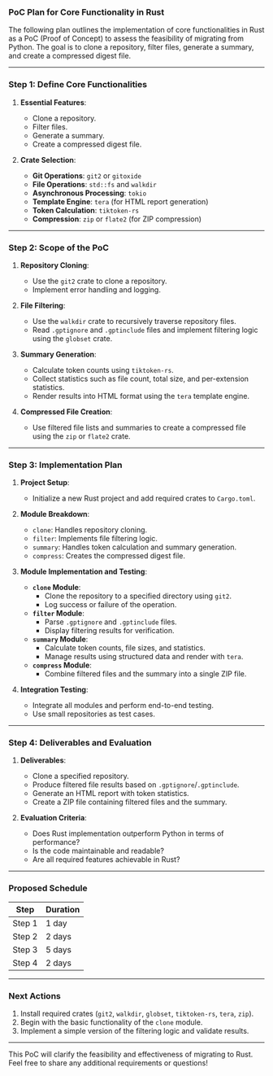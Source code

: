 ### PoC Plan for Core Functionality in Rust

The following plan outlines the implementation of core functionalities in Rust as a PoC (Proof of Concept) to assess the feasibility of migrating from Python. The goal is to clone a repository, filter files, generate a summary, and create a compressed digest file.

---

### **Step 1: Define Core Functionalities**

1. **Essential Features**:

   - Clone a repository.
   - Filter files.
   - Generate a summary.
   - Create a compressed digest file.

2. **Crate Selection**:
   - **Git Operations**: `git2` or `gitoxide`
   - **File Operations**: `std::fs` and `walkdir`
   - **Asynchronous Processing**: `tokio`
   - **Template Engine**: `tera` (for HTML report generation)
   - **Token Calculation**: `tiktoken-rs`
   - **Compression**: `zip` or `flate2` (for ZIP compression)

---

### **Step 2: Scope of the PoC**

1. **Repository Cloning**:

   - Use the `git2` crate to clone a repository.
   - Implement error handling and logging.

2. **File Filtering**:

   - Use the `walkdir` crate to recursively traverse repository files.
   - Read `.gptignore` and `.gptinclude` files and implement filtering logic using the `globset` crate.

3. **Summary Generation**:

   - Calculate token counts using `tiktoken-rs`.
   - Collect statistics such as file count, total size, and per-extension statistics.
   - Render results into HTML format using the `tera` template engine.

4. **Compressed File Creation**:
   - Use filtered file lists and summaries to create a compressed file using the `zip` or `flate2` crate.

---

### **Step 3: Implementation Plan**

1. **Project Setup**:

   - Initialize a new Rust project and add required crates to `Cargo.toml`.

2. **Module Breakdown**:

   - `clone`: Handles repository cloning.
   - `filter`: Implements file filtering logic.
   - `summary`: Handles token calculation and summary generation.
   - `compress`: Creates the compressed digest file.

3. **Module Implementation and Testing**:

   - **`clone` Module**:
     - Clone the repository to a specified directory using `git2`.
     - Log success or failure of the operation.
   - **`filter` Module**:
     - Parse `.gptignore` and `.gptinclude` files.
     - Display filtering results for verification.
   - **`summary` Module**:
     - Calculate token counts, file sizes, and statistics.
     - Manage results using structured data and render with `tera`.
   - **`compress` Module**:
     - Combine filtered files and the summary into a single ZIP file.

4. **Integration Testing**:
   - Integrate all modules and perform end-to-end testing.
   - Use small repositories as test cases.

---

### **Step 4: Deliverables and Evaluation**

1. **Deliverables**:

   - Clone a specified repository.
   - Produce filtered file results based on `.gptignore`/`.gptinclude`.
   - Generate an HTML report with token statistics.
   - Create a ZIP file containing filtered files and the summary.

2. **Evaluation Criteria**:
   - Does Rust implementation outperform Python in terms of performance?
   - Is the code maintainable and readable?
   - Are all required features achievable in Rust?

---

### **Proposed Schedule**

| Step   | Duration |
| ------ | -------- |
| Step 1 | 1 day    |
| Step 2 | 2 days   |
| Step 3 | 5 days   |
| Step 4 | 2 days   |

---

### **Next Actions**

1. Install required crates (`git2`, `walkdir`, `globset`, `tiktoken-rs`, `tera`, `zip`).
2. Begin with the basic functionality of the `clone` module.
3. Implement a simple version of the filtering logic and validate results.

---

This PoC will clarify the feasibility and effectiveness of migrating to Rust. Feel free to share any additional requirements or questions!
